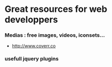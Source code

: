 # Great resources for web developpers


### Medias : free images, videos, iconsets...

- http://www.coverr.co


### usefull jquery plugins

